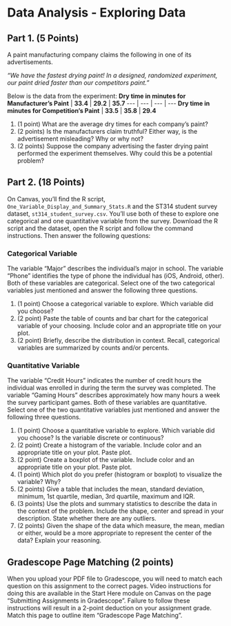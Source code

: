 # Data Analysis - Exploring Data

## Part 1. (5 Points)
A paint manufacturing company claims the following in one of its advertisements.

*“We have the fastest drying paint! In a designed, randomized experiment, our paint dried faster than our competitors paint.”*

Below is the data from the experiment:
**Dry time in minutes for Manufacturer’s Paint** | **33.4** | **29.2** | **35.7**
--- | --- | --- | ---
**Dry time in minutes for Competition’s Paint** | **33.5** | **35.8** | **29.4**

1. (1 point) What are the average dry times for each company’s paint?
2. (2 points) Is the manufacturers claim truthful? Either way, is the advertisement misleading? Why or why not?
3. (2 points) Suppose the company advertising the faster drying paint performed the experiment themselves. Why could this be a potential problem?

## Part 2. (18 Points) 
On Canvas, you’ll find the R script, `One_Variable_Display_and_Summary_Stats.R` and the ST314 student survey dataset, `st314_student_survey.csv`. You’ll use both of these to explore one categorical and one quantitative variable from the survey. Download the R script and the dataset, open the R script and follow the command instructions. Then answer the following questions:

### Categorical Variable 
The variable “Major” describes the individual’s major in school. The variable “Phone” identifies the type of phone the individual has (iOS, Android, other). Both of these variables are categorical. Select one of the two categorical variables just mentioned and answer the following three questions.

1. (1 point) Choose a categorical variable to explore. Which variable did you choose?
2. (2 point) Paste the table of counts and bar chart for the categorical variable of your choosing. Include color and an appropriate title on your plot.
3. (2 point) Briefly, describe the distribution in context. Recall, categorical variables are summarized by counts and/or percents.

### Quantitative Variable
The variable “Credit Hours” indicates the number of credit hours the individual was enrolled in during the term the survey was completed. The variable “Gaming Hours” describes approximately how many hours a week the survey participant games. Both of these variables are quantitative. Select one of the two quantitative variables just mentioned and answer the following three questions.

1. (1 point) Choose a quantitative variable to explore. Which variable did you choose? Is the variable discrete or continuous?
2. (2 point) Create a histogram of the variable. Include color and an appropriate title on your plot. Paste plot.
3. (2 point) Create a boxplot of the variable. Include color and an appropriate title on your plot. Paste plot.
4. (1 point) Which plot do you prefer (histogram or boxplot) to visualize the variable? Why?
5. (2 points) Give a table that includes the mean, standard deviation, minimum, 1st quartile, median, 3rd quartile, maximum and IQR.
6. (3 points) Use the plots and summary statistics to describe the data in the context of the problem. Include the shape, center and spread in your description. State whether there are any outliers.
7. (2 points) Given the shape of the data which measure, the mean, median or either, would be a more appropriate to represent the center of the data? Explain your reasoning.

## Gradescope Page Matching (2 points)
When you upload your PDF file to Gradescope, you will need to match each question on this assignment to the correct pages. Video instructions for doing this are available in the Start Here module on Canvas on the page “Submitting Assignments in Gradescope”. Failure to follow these instructions will result in a 2-point deduction on your assignment grade. Match this page to outline item “Gradescope Page Matching”.
